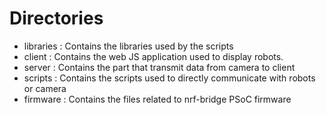 # Directories
* libraries : Contains the libraries used by the scripts
* client : Contains the web JS application used to display robots.
* server : Contains the part that transmit data from camera to client
* scripts : Contains the scripts used to directly communicate with robots or camera
* firmware : Contains the files related to nrf-bridge PSoC firmware 
